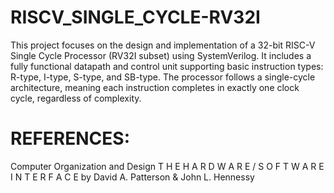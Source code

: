 # RISCV_SINGLE_CYCLE-RV32I
This project focuses on the design and implementation of a 32-bit RISC-V Single Cycle Processor (RV32I subset) using SystemVerilog.
It includes a fully functional datapath and control unit supporting basic instruction types: R-type, I-type, S-type, and SB-type. 
The processor follows a single-cycle architecture, meaning each instruction completes in exactly one clock cycle, regardless of complexity.

# REFERENCES:
Computer Organization and Design
T H E H A R D W A R E / S O F T W A R E I N T E R F A C E
by David A. Patterson & John L. Hennessy
